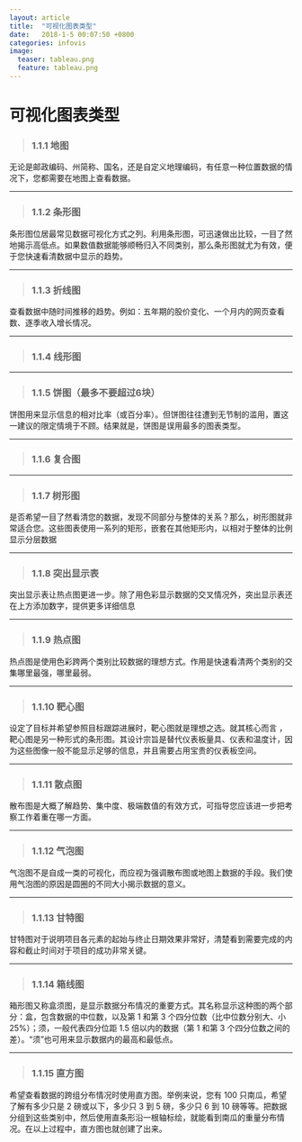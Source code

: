 ```yaml
---
layout: article
title:  "可视化图表类型"
date:   2018-1-5 00:07:50 +0800
categories: infovis
image:
  teaser: tableau.png
  feature: tableau.png
---
```

# 可视化图表类型

> ### 1.1.1 地图

无论是邮政编码、州简称、国名，还是自定义地理编码，有任意一种位置数据的情况下，您都需要在地图上查看数据。


---
> ### 1.1.2 条形图

条形图位居最常见数据可视化方式之列。利用条形图，可迅速做出比较，一目了然地揭示高低点。如果数值数据能够顺畅归入不同类别，那么条形图就尤为有效，便于您快速看清数据中显示的趋势。

---
> ### 1.1.3 折线图

查看数据中随时间推移的趋势。例如：五年期的股价变化、一个月内的网页查看数、逐季收入增长情况。

---
> ### 1.1.4 线形图

---
> ### 1.1.5 饼图（最多不要超过6块）

饼图用来显示信息的相对比率（或百分率）。但饼图往往遭到无节制的滥用，置这一建议的限定情境于不顾。结果就是，饼图是误用最多的图表类型。

---
> ### 1.1.6 复合图

---
> ### 1.1.7 树形图

是否希望一目了然看清您的数据，发现不同部分与整体的关系？那么，树形图就非常适合您。这些图表使用一系列的矩形，嵌套在其他矩形内，以相对于整体的比例显示分层数据

---
> ### 1.1.8 突出显示表

突出显示表让热点图更进一步。除了用色彩显示数据的交叉情况外，突出显示表还在上方添加数字，提供更多详细信息

---
> ### 1.1.9 热点图

热点图是使用色彩跨两个类别比较数据的理想方式。作用是快速看清两个类别的交集哪里最强，哪里最弱。

---
> ### 1.1.10 靶心图

设定了目标并希望参照目标跟踪进展时，靶心图就是理想之选。就其核心而言 ，靶心图是另一种形式的条形图。其设计宗旨是替代仪表板量具、仪表和温度计，因为这些图像一般不能显示足够的信息，并且需要占用宝贵的仪表板空间。

---
> ### 1.1.11 散点图

散布图是大概了解趋势、集中度、极端数值的有效方式，可指导您应该进一步把考察工作着重在哪一方面。

---
> ### 1.1.12 气泡图

气泡图不是自成一类的可视化，而应视为强调散布图或地图上数据的手段。我们使用气泡图的原因是圆圈的不同大小揭示数据的意义。

---
> ### 1.1.13 甘特图

甘特图对于说明项目各元素的起始与终止日期效果非常好，清楚看到需要完成的内容和截止时间对于项目的成功非常关键。

---
> ### 1.1.14 箱线图

箱形图又称盒须图，是显示数据分布情况的重要方式。其名称显示这种图的两个部分：盒，包含数据的中位数，以及第 1 和第 3 个四分位数（比中位数分别大、小 25%）；须，一般代表四分位距 1.5 倍以内的数据（第 1 和第 3 个四分位数之间的差）。“须”也可用来显示数据内的最高和最低点。

---
> ### 1.1.15 直方图

希望查看数据的跨组分布情况时使用直方图。举例来说，您有 100 只南瓜，希望了解有多少只是 2 磅或以下，多少只 3 到 5 磅，多少只 6 到 10 磅等等。把数据分组到这些类别中，然后使用直条形沿一根轴标绘，就能看到南瓜的重量分布情况。在以上过程中，直方图也就创建了出来。
